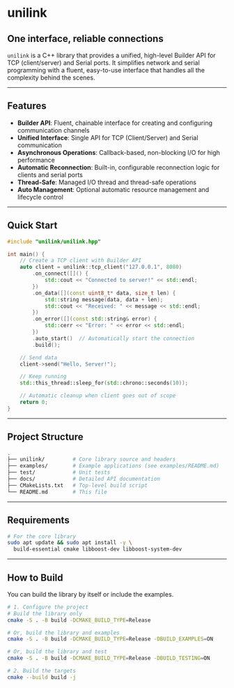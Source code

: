 # unilink

## One interface, reliable connections

`unilink` is a C++ library that provides a unified, high-level Builder API for TCP (client/server) and Serial ports. It simplifies network and serial programming with a fluent, easy-to-use interface that handles all the complexity behind the scenes.

---

## Features

- **Builder API**: Fluent, chainable interface for creating and configuring communication channels
- **Unified Interface**: Single API for TCP (Client/Server) and Serial communication
- **Asynchronous Operations**: Callback-based, non-blocking I/O for high performance
- **Automatic Reconnection**: Built-in, configurable reconnection logic for clients and serial ports
- **Thread-Safe**: Managed I/O thread and thread-safe operations
- **Auto Management**: Optional automatic resource management and lifecycle control

---

## Quick Start

```cpp
#include "unilink/unilink.hpp"

int main() {
    // Create a TCP client with Builder API
    auto client = unilink::tcp_client("127.0.0.1", 8080)
        .on_connect([]() {
            std::cout << "Connected to server!" << std::endl;
        })
        .on_data([](const uint8_t* data, size_t len) {
            std::string message(data, data + len);
            std::cout << "Received: " << message << std::endl;
        })
        .on_error([](const std::string& error) {
            std::cerr << "Error: " << error << std::endl;
        })
        .auto_start()  // Automatically start the connection
        .build();

    // Send data
    client->send("Hello, Server!");

    // Keep running
    std::this_thread::sleep_for(std::chrono::seconds(10));

    // Automatic cleanup when client goes out of scope
    return 0;
}
```

---

## Project Structure

```bash
.
├── unilink/         # Core library source and headers
├── examples/        # Example applications (see examples/README.md)
├── test/            # Unit tests
├── docs/            # Detailed API documentation
├── CMakeLists.txt   # Top-level build script
└── README.md        # This file
```

---

## Requirements

```bash
# For the core library
sudo apt update && sudo apt install -y \
  build-essential cmake libboost-dev libboost-system-dev
```

---

## How to Build

You can build the library by itself or include the examples.

```bash
# 1. Configure the project
# Build the library only
cmake -S . -B build -DCMAKE_BUILD_TYPE=Release

# Or, build the library and examples
cmake -S . -B build -DCMAKE_BUILD_TYPE=Release -DBUILD_EXAMPLES=ON

# Or, build the library and test
cmake -S . -B build -DCMAKE_BUILD_TYPE=Release -DBUILD_TESTING=ON

# 2. Build the targets
cmake --build build -j
```
